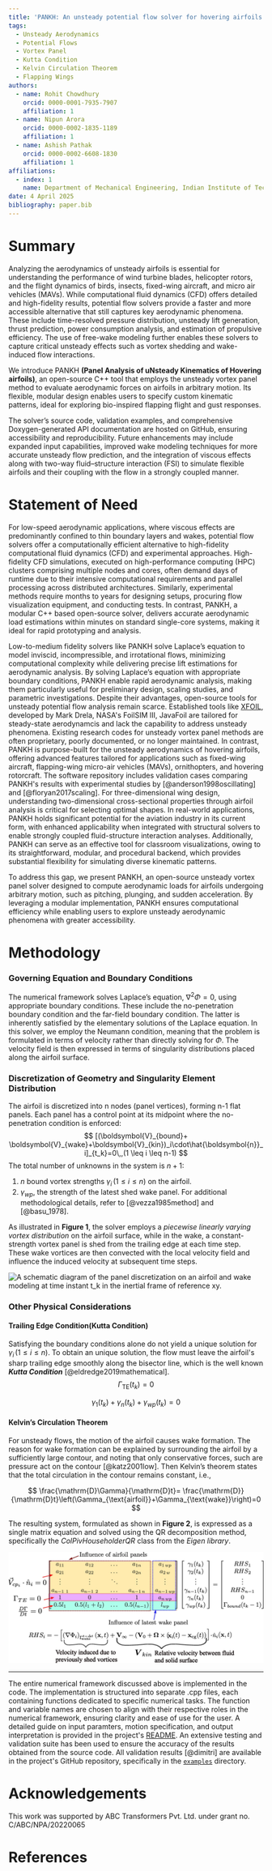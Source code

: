 ```yaml
---
title: 'PANKH: An unsteady potential flow solver for hovering airfoils'
tags:
  - Unsteady Aerodynamics
  - Potential Flows
  - Vortex Panel
  - Kutta Condition
  - Kelvin Circulation Theorem
  - Flapping Wings 
authors:
  - name: Rohit Chowdhury
    orcid: 0000-0001-7935-7907
    affiliation: 1
  - name: Nipun Arora
    orcid: 0000-0002-1835-1189
    affiliation: 1
  - name: Ashish Pathak 
    orcid: 0000-0002-6608-1830
    affiliation: 1
affiliations:
  - index: 1
    name: Department of Mechanical Engineering, Indian Institute of Technology, Jodhpur, Rajasthan, India
date: 4 April 2025
bibliography: paper.bib
---
```


# Summary
Analyzing the aerodynamics of unsteady airfoils is essential for understanding the performance of wind turbine blades, helicopter rotors, and the flight dynamics of birds, insects, fixed-wing aircraft, and micro air vehicles (MAVs). While computational fluid dynamics (CFD) offers detailed and high-fidelity results, potential flow solvers provide a faster and more accessible alternative that still captures key aerodynamic phenomena. These include time-resolved pressure distribution, unsteady lift generation, thrust prediction, power consumption analysis, and estimation of propulsive efficiency. The use of free-wake modeling further enables these solvers to capture critical unsteady effects such as vortex shedding and wake-induced flow interactions.

We introduce PANKH **(Panel Analysis of uNsteady Kinematics of Hovering airfoils)**, an open-source C++ tool that employs the unsteady vortex panel method to evaluate aerodynamic forces on airfoils in arbitrary motion. Its flexible, modular design enables users to specify custom kinematic patterns, ideal for exploring bio-inspired flapping flight and gust responses.

The solver’s source code, validation examples, and comprehensive Doxygen-generated API documentation are hosted on GitHub, ensuring accessibility and reproducibility. Future enhancements may include expanded input capabilities, improved wake modeling techniques for more accurate unsteady flow prediction, and the integration of viscous effects along with two-way fluid–structure interaction (FSI) to simulate flexible airfoils and their coupling with the flow in a strongly coupled manner.

# Statement of Need

For low-speed aerodynamic applications, where viscous effects are predominantly confined to thin boundary layers and wakes, potential flow solvers offer a computationally efficient alternative to high-fidelity computational fluid dynamics (CFD) and experimental approaches. High-fidelity CFD simulations, executed on high-performance computing (HPC) clusters comprising multiple nodes and cores, often demand days of runtime due to their intensive computational requirements and parallel processing across distributed architectures. Similarly, experimental methods require months to years for designing setups, procuring flow visualization equipment, and conducting tests. In contrast, PANKH, a modular C++ based open-source solver, delivers accurate aerodynamic load estimations within minutes on standard single-core systems, making it ideal for rapid prototyping and analysis. 

Low-to-medium fidelity solvers like PANKH solve Laplace’s equation to model inviscid, incompressible, and irrotational flows, minimizing computational complexity while delivering precise lift estimations for aerodynamic analysis. By solving Laplace’s equation with appropriate boundary conditions, PANKH enable rapid aerodynamic analysis, making them particularly useful for preliminary design, scaling studies, and parametric investigations. Despite their advantages, open-source tools for unsteady potential flow analysis remain scarce. Established tools like [XFOIL](https://web.mit.edu/drela/Public/web/xfoil/), developed by Mark Drela, NASA's FoilSIM III, JavaFoil are tailored for steady-state aerodynamcis and lack the capability to address unsteady phenomena. Existing research codes for unsteady vortex panel methods are often proprietary, poorly documented, or no longer maintained. In contrast, PANKH is purpose-built for the unsteady aerodynamics of hovering airfoils, offering advanced features tailored for applications such as fixed-wing aircraft, flapping-wing micro-air vehicles (MAVs), ornithopters, and hovering rotorcraft. The software repository includes  validation cases comparing PANKH's results with experimental studies by [@anderson1998oscillating] and [@floryan2017scaling]. For three-dimensional wing design, understanding two-dimensional cross-sectional properties through airfoil analysis is critical for selecting optimal shapes. In real-world applications, PANKH holds significant potential for the aviation industry in its current form, with enhanced applicability when integrated with structural solvers to enable strongly coupled fluid-structure interaction analyses. Additionally, PANKH can serve as an effective tool for classroom visualizations, owing to its straightforward, modular, and procedural backend, which provides substantial flexibility for simulating diverse kinematic patterns.

To address this gap, we present PANKH, an open-source unsteady vortex panel solver designed to compute aerodynamic loads for airfoils undergoing arbitrary motion, such as pitching, plunging, and sudden acceleration. By leveraging a modular implementation, PANKH ensures computational efficiency while enabling users to explore unsteady aerodynamic phenomena with greater accessibility.

# Methodology

### Governing Equation and Boundary Conditions
The numerical framework solves Laplace’s equation, $\nabla^2\Phi=0$, using appropriate boundary conditions. These include the no-penetration boundary condition and the far-field boundary condition. The latter is inherently satisfied by the elementary solutions of the Laplace equation.
In this solver, we employ the Neumann condition, meaning that the problem is formulated in terms of velocity rather than directly solving for $\Phi$. The velocity field is then expressed in terms of singularity distributions placed along the airfoil surface.

### Discretization of Geometry and Singularity Element Distribution

The airfoil is discretized into n nodes (panel vertices), forming n-1 flat panels. Each panel has a control point at its midpoint where the no-penetration condition is enforced:
$$
[(\boldsymbol{V}_{bound}+ \boldsymbol{V}_{wake}+\boldsymbol{V}_{kin})_i\cdot\hat{\boldsymbol{n}}_i]_{t_k}=0\,,(1 \leq i \leq n-1)
$$
The total number of unknowns in the system is $n+1$:
 1) $n$ bound vortex strengths $\gamma_i\,(1 \leq i \leq n)$ on the airfoil.
 2) $\gamma_{wp}$, the strength of the latest shed wake panel. For additional methodological details, refer to [@vezza1985method] and [@basu_1978].
 
As illustrated in **Figure 1**, the solver employs a *piecewise linearly varying vortex distribution* on the airfoil surface, while in the wake, a constant-strength vortex panel is shed from the trailing edge at each time step. These wake vortices are then convected with the local velocity field and influence the induced velocity at subsequent time steps.

![A schematic diagram of the panel discretization on an airfoil and wake modeling at time
instant $t_k$ in the inertial frame of reference xy. ](unsteady_model_at_tk_page-0001.jpg)

### Other Physical Considerations

#### Trailing Edge Condition(Kutta Condition)
Satisfying the boundary conditions alone do not yield a unique solution for $\gamma_i\,(1 \leq i \leq n)$. To obtain an unique solution, the flow must leave the airfoil's sharp trailing edge smoothly along the bisector line, which is the well known ***Kutta Condition*** [@eldredge2019mathematical].
$$
\Gamma_{\text{TE}}(t_k)=0
$$

$$
\gamma_1(t_k)+\gamma_n(t_k)+\gamma_{wp}(t_k)=0
$$

#### Kelvin’s Circulation Theorem
For unsteady flows, the motion of the airfoil causes wake formation. The reason for wake formation can be explained by surrounding the airfoil by a sufficiently large contour, and noting that only conservative forces, such are pressure act on the contour [@katz2001low]. Then Kelvin’s theorem states that the total circulation in the contour remains constant, i.e., 

$$
\frac{\mathrm{D}\Gamma}{\mathrm{D}t}= \frac{\mathrm{D}}{\mathrm{D}t}\left(\Gamma_{\text{airfoil}}+\Gamma_{\text{wake}}\right)=0
$$

The resulting system, formulated as shown in **Figure 2**, is expressed as a single matrix equation and solved using the QR decomposition method, specifically the *ColPivHouseholderQR* class from the *Eigen library*.

![Equations formulated to determine the set of unknowns at a time instant $t_k$.](ax=b.jpg)

---

The entire numerical framework discussed above is implemented in the code. The implementation is structured into separate .cpp files, each containing functions dedicated to specific numerical tasks. The function and variable names are chosen to align with their respective roles in the numerical framework, ensuring clarity and ease of use for the user. A detailed guide on input paramters, motion specification, and output interpretation is provided in the project's [README](https://github.com/coding4Acause/2d_UnsteadyVortexPanel/blob/main/README.md). An extensive testing and validation suite has been used to ensure the accuracy of the results obtained from the source code. All validation results [@dimitri] are available in the project's GitHub repository, specifically in the [`examples`](https://github.com/coding4Acause/PANKH/tree/main/examples) directory.


# Acknowledgements
This work was supported by ABC Transformers Pvt. Ltd. under grant no. C/ABC/NPA/20220065

# References